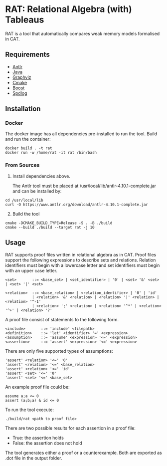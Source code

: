 # RAT: Relational Algebra (with) Tableaus

RAT is a tool that automatically compares weak memory models formalised in CAT.

## Requirements

- [Antlr](https://www.antlr.org)
- [Java](https://www.java.com/de/download/manual.jsp)
- [Graphviz](https://graphviz.org/)
- [Cmake](https://cmake.org/download/)
- [Boost](https://www.boost.org/users/download/)
- [Spdlog](https://github.com/gabime/spdlog)

## Installation

### Docker

The docker image has all dependencies pre-installed to run the tool.
Build and run the container:

```
docker build . -t rat
docker run -w /home/rat -it rat /bin/bash
```

### From Sources

1. Install dependencies above.

   The Antlr tool must be placed at /usr/local/lib/antlr-4.10.1-complete.jar and can be installed by:

```
cd /usr/local/lib
curl -O https://www.antlr.org/download/antlr-4.10.1-complete.jar
```

2. Build the tool

```
cmake -DCMAKE_BUILD_TYPE=Release -S . -B ./build
cmake --build ./build --target rat -j 10
```

## Usage

RAT supports proof files written in relational algebra as in CAT.
Proof files support the following expressions to describe sets and relations.
Relation identifiers must begin with a lowercase letter and set identifiers must begin with an upper case letter.

```
<set>       ::= <base_set> | <set_identifier> | '0' | <set> '&' <set> | <set> '|' <set> 
    
<relation>  ::= <base_relation> | <relation_identifier> | '0' | 'id'
            | <relation> '&' <relation> | <relation> '|' <relation> | <relation> '^-1'
            | <relation> ';' <relation> | <relation> '^*' | <relation> '^+' | <relation> '?'	
```

A proof file consist of statements fo the following form.

```
<include>       ::= 'include' <filepath>
<definition>    ::= 'let' <identifier> '=' <expression>
<assumption>    ::= 'assume' <expression> '<=' <expression>
<assertion>     ::= 'assert' <expression> '<=' <expression>
```

There are only five supported types of assumptions:

```
'assert' <relation> '<=' '0'
'assert' <relation> '<=' <base_relation>
'assert' <relation> '<=' 'id'
'assert' <set> '<=' '0'
'assert' <set> '<=' <base_set>
```

An example proof file could be:

```
assume a;a <= 0
assert (a;b;a) & id <= 0
```

To run the tool execute:

```
./build/rat <path to proof file>
```

There are two possible results for each assertion in a proof file:

- True: the assertion holds
- False: the assertion does not hold

The tool generates either a proof or a counterexample.
Both are exported as .dot file in the output folder.
